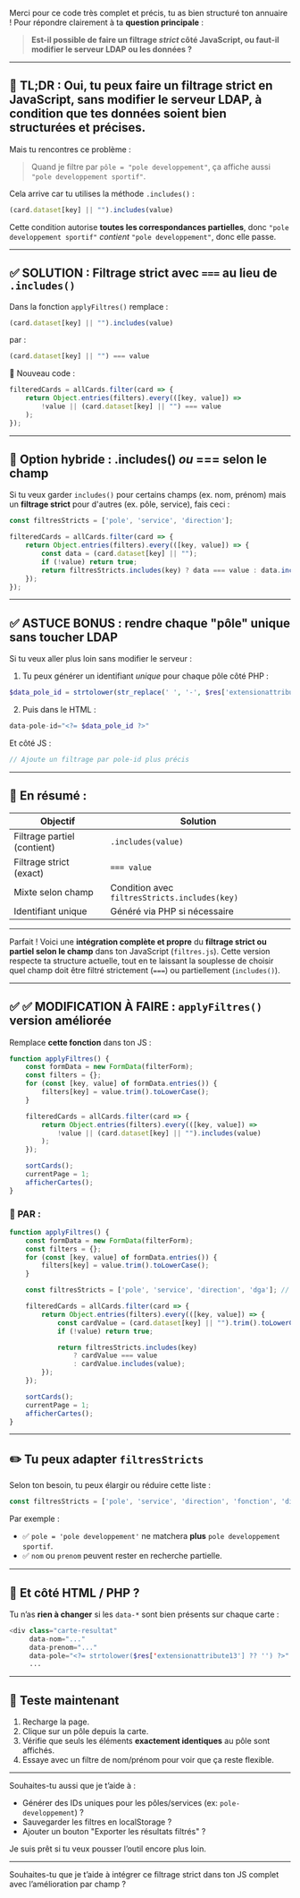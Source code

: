 Merci pour ce code très complet et précis, tu as bien structuré ton annuaire ! Pour répondre clairement à ta **question principale** :

> **Est-il possible de faire un filtrage *strict* côté JavaScript, ou faut-il modifier le serveur LDAP ou les données ?**

---

## 🎯 TL;DR : Oui, **tu peux faire un filtrage strict en JavaScript**, sans modifier le serveur LDAP, **à condition que tes données soient bien structurées et précises**.

Mais tu rencontres ce problème :

> Quand je filtre par `pôle = "pole developpement"`, ça affiche aussi `"pole developpement sportif"`.

Cela arrive car tu utilises la méthode `.includes()` :

```js
(card.dataset[key] || "").includes(value)
```

Cette condition autorise **toutes les correspondances partielles**, donc `"pole developpement sportif"` *contient* `"pole developpement"`, donc elle passe.

---

## ✅ SOLUTION : Filtrage strict avec `===` au lieu de `.includes()`

Dans la fonction `applyFiltres()` remplace :

```js
(card.dataset[key] || "").includes(value)
```

par :

```js
(card.dataset[key] || "") === value
```

🔁 Nouveau code :

```js
filteredCards = allCards.filter(card => {
    return Object.entries(filters).every(([key, value]) =>
        !value || (card.dataset[key] || "") === value
    );
});
```

---

## 🧠 Option hybride : .includes() *ou* === selon le champ

Si tu veux garder `includes()` pour certains champs (ex. nom, prénom) mais un **filtrage strict** pour d'autres (ex. pôle, service), fais ceci :

```js
const filtresStricts = ['pole', 'service', 'direction'];

filteredCards = allCards.filter(card => {
    return Object.entries(filters).every(([key, value]) => {
        const data = (card.dataset[key] || "");
        if (!value) return true;
        return filtresStricts.includes(key) ? data === value : data.includes(value);
    });
});
```

---

## ✅ ASTUCE BONUS : rendre chaque "pôle" unique sans toucher LDAP

Si tu veux aller plus loin sans modifier le serveur :

1. Tu peux générer un identifiant *unique* pour chaque pôle côté PHP :

```php
$data_pole_id = strtolower(str_replace(' ', '-', $res['extensionattribute13'] ?? ''));
```

2. Puis dans le HTML :

```php
data-pole-id="<?= $data_pole_id ?>"
```

Et côté JS :

```js
// Ajoute un filtrage par pole-id plus précis
```

---

## 🧪 En résumé :

| Objectif                    | Solution                                      |
| --------------------------- | --------------------------------------------- |
| Filtrage partiel (contient) | `.includes(value)`                            |
| Filtrage strict (exact)     | `=== value`                                   |
| Mixte selon champ           | Condition avec `filtresStricts.includes(key)` |
| Identifiant unique          | Généré via PHP si nécessaire                  |





----------------------------------------------------------------------------------------------------------------------------------


Parfait ! Voici une **intégration complète et propre** du **filtrage strict ou partiel selon le champ** dans ton JavaScript (`filtres.js`). Cette version respecte ta structure actuelle, tout en te laissant la souplesse de choisir quel champ doit être filtré strictement (`===`) ou partiellement (`includes()`).

---

## ✅ ✅ MODIFICATION À FAIRE : `applyFiltres()` version améliorée

Remplace **cette fonction** dans ton JS :

```js
function applyFiltres() {
    const formData = new FormData(filterForm);
    const filters = {};
    for (const [key, value] of formData.entries()) {
        filters[key] = value.trim().toLowerCase();
    }

    filteredCards = allCards.filter(card => {
        return Object.entries(filters).every(([key, value]) =>
            !value || (card.dataset[key] || "").includes(value)
        );
    });

    sortCards();
    currentPage = 1;
    afficherCartes();
}
```

### 🔄 PAR :

```js
function applyFiltres() {
    const formData = new FormData(filterForm);
    const filters = {};
    for (const [key, value] of formData.entries()) {
        filters[key] = value.trim().toLowerCase();
    }

    const filtresStricts = ['pole', 'service', 'direction', 'dga']; // Ajoute ici tous les filtres à comparer strictement

    filteredCards = allCards.filter(card => {
        return Object.entries(filters).every(([key, value]) => {
            const cardValue = (card.dataset[key] || "").trim().toLowerCase();
            if (!value) return true;

            return filtresStricts.includes(key)
                ? cardValue === value
                : cardValue.includes(value);
        });
    });

    sortCards();
    currentPage = 1;
    afficherCartes();
}
```

---

## ✏️ Tu peux adapter `filtresStricts`

Selon ton besoin, tu peux élargir ou réduire cette liste :

```js
const filtresStricts = ['pole', 'service', 'direction', 'fonction', 'division'];
```

Par exemple :

* ✅ `pole = 'pole developpement'` ne matchera **plus** `pole developpement sportif`.
* ✅ `nom` ou `prenom` peuvent rester en recherche partielle.

---

## 📌 Et côté HTML / PHP ?

Tu n’as **rien à changer** si les `data-*` sont bien présents sur chaque carte :

```php
<div class="carte-resultat"
     data-nom="..."
     data-prenom="..."
     data-pole="<?= strtolower($res['extensionattribute13'] ?? '') ?>"
     ...
```

---

## 🧪 Teste maintenant

1. Recharge la page.
2. Clique sur un pôle depuis la carte.
3. Vérifie que seuls les éléments **exactement identiques** au pôle sont affichés.
4. Essaye avec un filtre de nom/prénom pour voir que ça reste flexible.

---

Souhaites-tu aussi que je t’aide à :

* Générer des IDs uniques pour les pôles/services (ex: `pole-developpement`) ?
* Sauvegarder les filtres en localStorage ?
* Ajouter un bouton "Exporter les résultats filtrés" ?

Je suis prêt si tu veux pousser l’outil encore plus loin.


---

Souhaites-tu que je t’aide à intégrer ce filtrage strict dans ton JS complet avec l’amélioration par champ ?
